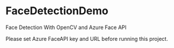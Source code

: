# FaceDetectionDemo
Face Detection With OpenCV and Azure Face API

Please set Azure FaceAPI key and URL before running this project.
